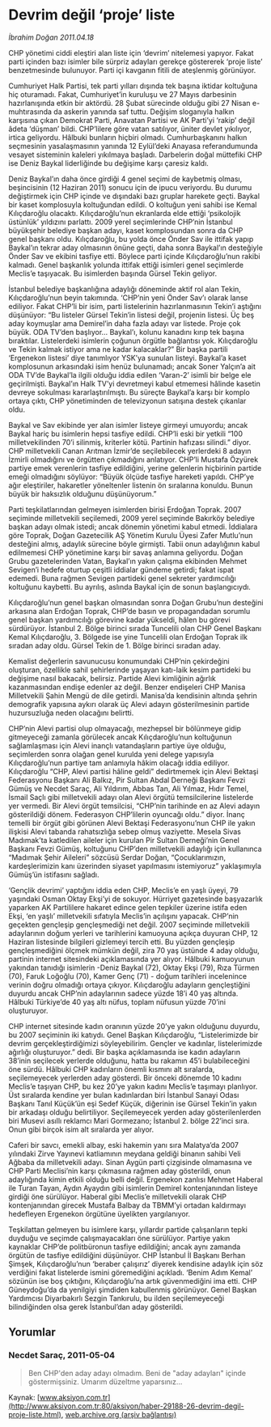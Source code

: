 # Devrim değil ‘proje’ liste

*İbrahim Doğan 2011.04.18*

<font class="agenda2NewsSpot">
 <p class="MsoNormal">
  CHP yönetimi ciddi eleştiri alan liste için ‘devrim’ nitelemesi yapıyor. Fakat parti içinden bazı isimler bile sürpriz adayları gerekçe göstererek ‘proje liste’ benzetmesinde bulunuyor. Parti içi kavganın fitili de ateşlenmiş görünüyor.
 </p>
</font>
<font class="newsDetail">
 <p>
  <p class="MsoNormal">
   Cumhuriyet Halk Partisi, tek parti yılları dışında tek başına iktidar koltuğuna hiç oturamadı. Fakat, Cumhuriyet’in kuruluşu ve 27 Mayıs darbesinin hazırlanışında etkin bir aktördü. 28 Şubat sürecinde olduğu gibi 27 Nisan e-muhtırasında da askerin yanında saf tuttu. Değişim sloganıyla halkın karşısına çıkan Demokrat Parti, Anavatan Partisi ve AK Parti’yi ‘rakip’ değil âdeta ‘düşman’ bildi. CHP’lilere göre vatan satılıyor, üniter devlet yıkılıyor, irtica geliyordu. Hâlbuki bunların hiçbiri olmadı. Cumhurbaşkanını halkın seçmesinin yasalaşmasının yanında 12 Eylül’deki Anayasa referandumunda vesayet sisteminin kaleleri yıkılmaya başladı. Darbelerin doğal müttefiki CHP ise Deniz Baykal liderliğinde bu değişime karşı çaresiz kaldı.
   <span>
   </span>
  </p>
  <p class="MsoNormal">
   Deniz Baykal’ın daha önce girdiği 4 genel seçimi de kaybetmiş olması, beşincisinin (12 Haziran 2011) sonucu için de ipucu veriyordu. Bu durumu değiştirmek için CHP içinde ve dışındaki bazı gruplar harekete geçti. Baykal bir kaset komplosuyla koltuğundan edildi. O koltuğun yeni sahibi ise Kemal Kılıçdaroğlu olacaktı. Kılıçdaroğlu’nun ekranlarda elde ettiği ‘psikolojik üstünlük’ yıldızını parlattı. 2009 yerel seçimlerinde CHP’nin İstanbul büyükşehir belediye başkan adayı, kaset komplosundan sonra da CHP genel başkanı oldu. Kılıçdaroğlu, bu yolda önce Önder Sav ile ittifak yapıp Baykal’ın tekrar aday olmasının önüne geçti, daha sonra Baykal’ın desteğiyle Önder Sav ve ekibini tasfiye etti. Böylece parti içinde Kılıçdaroğlu’nun rakibi kalmadı. Genel başkanlık yolunda ittifak ettiği isimleri genel seçimlerde Meclis’e taşıyacak. Bu isimlerden başında Gürsel Tekin geliyor.
  </p>
  <p class="MsoNormal">
   İstanbul belediye başkanlığına adaylığı döneminde aktif rol alan Tekin, Kılıçdaroğlu’nun beyin takımında. ‘CHP’nin yeni Önder Sav’ı olarak lanse ediliyor. Fakat CHP’li bir isim, parti listelerinin hazırlanmasının Tekin’i aştığını düşünüyor: “Bu listeler Gürsel Tekin’in listesi değil, projenin listesi. Üç beş aday koymuşlar ama Demirel’in daha fazla adayı var listede. Proje çok büyük. ODA TV’den başlıyor… Baykal’ı, kolunu kanadını kırıp tek başına bıraktılar. Listelerdeki isimlerin çoğunun örgütle bağlantısı yok. Kılıçdaroğlu ve Tekin kalmak istiyor ama ne kadar kalacaklar?” Bir başka partili ‘Ergenekon listesi’ diye tanımlıyor YSK’ya sunulan listeyi. Baykal’a kaset komplosunun arkasındaki isim henüz bulunamadı; ancak Soner Yalçın’a ait ODA TV’de Baykal’la ilgili olduğu iddia edilen ‘Varan-2’ isimli bir belge ele geçirilmişti. Baykal’ın Halk TV’yi devretmeyi kabul etmemesi hâlinde kasetin devreye sokulması kararlaştırılmıştı. Bu süreçte Baykal’a karşı bir komplo ortaya çıktı, CHP yönetiminden de televizyonun satışına destek çıkanlar oldu.
  </p>
  <p class="MsoNormal">
   Baykal ve Sav ekibinde yer alan isimler listeye girmeyi umuyordu; ancak Baykal hariç bu isimlerin hepsi tasfiye edildi. CHP’li eski bir yetkili “100 milletvekilinden 70’i silinmiş, kriterler kötü. Partinin hafızası silindi.” diyor. CHP milletvekili Canan Arıtman İzmir’de seçilebilecek yerlerdeki 8 adayın İzmirli olmadığını ve örgütten çıkmadığını anlatıyor. CHP’li Mustafa Özyürek partiye emek verenlerin tasfiye edildiğini, yerine gelenlerin hiçbirinin partide emeği olmadığını söylüyor: “Büyük ölçüde tasfiye hareketi yapıldı. CHP’ye ağır eleştiriler, hakaretler yöneltenler listenin ön sıralarına konuldu. Bunun büyük bir haksızlık olduğunu düşünüyorum.”
  </p>
  <p class="MsoNormal">
   Parti teşkilatlarından gelmeyen isimlerden birisi Erdoğan Toprak. 2007 seçiminde milletvekili seçilemedi, 2009 yerel seçiminde Bakırköy belediye başkan adayı olmak istedi; ancak dönemin yönetimi kabul etmedi. İddialara göre Toprak, Doğan Gazetecilik AŞ Yönetim Kurulu Üyesi Zafer Mutlu’nun desteğini almış, adaylık sürecine böyle girmişti. Tabii onun adaylığının kabul edilmemesi CHP yönetimine karşı bir savaş anlamına geliyordu. Doğan Grubu gazetelerinden Vatan, Baykal’ın yakın çalışma ekibinden Mehmet Sevigen’i hedefe oturtup çeşitli iddialar gündeme getirdi; fakat ispat edemedi. Buna rağmen Sevigen partideki genel sekreter yardımcılığı koltuğunu kaybetti. Bu ayrılış, aslında Baykal için de sonun başlangıcıydı.
  </p>
  <p class="MsoNormal">
   Kılıçdaroğlu’nun genel başkan olmasından sonra Doğan Grubu’nun desteğini arkasına alan Erdoğan Toprak, CHP’de basın ve propagandadan sorumlu genel başkan yardımcılığı görevine kadar yükseldi, hâlen bu görevi sürdürüyor. İstanbul 2. Bölge birinci sırada Tuncelili olan CHP Genel Başkanı Kemal Kılıçdaroğlu, 3. Bölgede ise yine Tuncelili olan Erdoğan Toprak ilk sıradan aday oldu. Gürsel Tekin de 1. Bölge birinci sıradan aday.
  </p>
  <p class="MsoNormal">
   Kemalist değerlerin savunucusu konumundaki CHP’nin çekirdeğini oluşturan, özellikle sahil şehirlerinde yaşayan katı-laik kesim partideki bu değişime nasıl bakacak, belirsiz. Partide Alevi kimliğinin ağırlık kazanmasından endişe edenler az değil. Benzer endişeleri CHP Manisa Milletvekili Şahin Mengü de dile getirdi. Manisa’da kendisinin altında şehrin demografik yapısına aykırı olarak üç Alevi adayın gösterilmesinin partide huzursuzluğa neden olacağını belirtti.
  </p>
  <p class="MsoNormal">
   CHP’nin Alevi partisi olup olmayacağı, mezhepsel bir bölünmeye gidip gitmeyeceği zamanla görülecek ancak Kılıçdaroğlu’nun koltuğunun sağlamlaşması için Alevi inançlı vatandaşların partiye üye olduğu, seçimlerden sonra olağan genel kurulda yeni delege yapısıyla Kılıçdaroğlu’nun partiye tam anlamıyla hâkim olacağı iddia ediliyor. Kılıçdaroğlu “CHP, Alevi partisi hâline geldi” dedirtmemek için Alevi Bektaşi Federasyonu Başkanı Ali Balkız, Pir Sultan Abdal Derneği Başkanı Fevzi Gümüş ve Necdet Saraç, Ali Yıldırım, Abbas Tan, Ali Yılmaz, Hıdır Temel, İsmail Saçlı gibi milletvekili adayı olan Alevi örgütü temsilcilerine listelerde yer vermedi. Bir Alevi örgüt temsilcisi, “CHP’nin tarihinde en az Alevi adayın gösterildiği dönem. Federasyon CHP’lilerin oyuncağı oldu.” diyor. İnanç temelli bir örgüt gibi görünen Alevi Bektaşi Federasyonu’nun CHP ile yakın ilişkisi Alevi tabanda rahatsızlığa sebep olmuş vaziyette. Mesela Sivas Madımak’ta katledilen aileler için kurulan Pir Sultan Derneği’nin Genel Başkanı Fevzi Gümüş, koltuğunu CHP’den milletvekili adaylığı için kullanınca “Madımak Şehir Aileleri” sözcüsü Serdar Doğan, “Çocuklarımızın, kardeşlerimizin kanı üzerinden siyaset yapılmasını istemiyoruz” yaklaşımıyla Gümüş’ün istifasını sağladı.
  </p>
  <p class="MsoNormal">
   ‘Gençlik devrimi’ yaptığını iddia eden CHP, Meclis’e en yaşlı üyeyi, 79 yaşındaki Osman Oktay Ekşi’yi de sokuyor. Hürriyet gazetesinde başyazarlık yaparken AK Partililere hakaret edince gelen tepkiler üzerine istifa eden Ekşi, ‘en yaşlı’ milletvekili sıfatıyla Meclis’in açılışını yapacak. CHP’nin geçekten gençleşip gençleşmediği net değil. 2007 seçiminde milletvekili adaylarının doğum yerleri ve tarihlerini kamuoyuna açıkça duyuran CHP, 12 Haziran listesinde bilgileri gizlemeyi tercih etti. Bu yüzden gençleşip gençleşmediğini ölçmek mümkün değil, zira 70 yaş üstünde 4 aday olduğu, partinin internet sitesindeki açıklamasında yer alıyor. Hâlbuki kamuoyunun yakından tanıdığı isimlerin -Deniz Baykal (72), Oktay Ekşi (79), Rıza Türmen (70), Faruk Loğoğlu (70), Kamer Genç (71) - doğum tarihleri incelenince verinin doğru olmadığı ortaya çıkıyor. Kılıçdaroğlu adayların gençleştiğini duyurdu ancak CHP’nin adaylarının sadece yüzde 18’i 40 yaş altında. Hâlbuki Türkiye’de 40 yaş altı nüfus, toplam nüfusun yüzde 70’ini oluşturuyor.
  </p>
  <p class="MsoNormal">
   CHP internet sitesinde kadın oranının yüzde 20’ye yakın olduğunu duyurdu, bu 2007 seçiminin iki katıydı. Genel Başkan Kılıçdaroğlu, “Listelerimizde bir devrim gerçekleştirdiğimizi söyleyebilirim. Gençler ve kadınlar, listelerimizde ağırlığı oluşturuyor.” dedi. Bir başka açıklamasında ise kadın adayların 38’inin seçilecek yerlerde olduğunu, hatta bu rakamın 45’i bulabileceğini öne sürdü. Hâlbuki CHP kadınların önemli kısmını alt sıralarda, seçilemeyecek yerlerden aday gösterdi. Bir önceki dönemde 10 kadını Meclis’e taşıyan CHP, bu kez 20’ye yakın kadını Meclis’e taşımayı planlıyor. Üst sıralarda kendine yer bulan kadınlardan biri İstanbul Sanayi Odası Başkanı Tanıl Küçük’ün eşi Sedef Küçük, diğerinin ise Gürsel Tekin’in yakın bir arkadaşı olduğu belirtiliyor. Seçilemeyecek yerden aday gösterilenlerden biri Musevi asıllı reklamcı Mari Gormezano; İstanbul 2. bölge 22’inci sıra. Onun gibi birçok isim alt sıralarda yer alıyor.
  </p>
  <p class="MsoNormal">
   Caferi bir savcı, emekli albay, eski hakemin yanı sıra Malatya’da 2007 yılındaki Zirve Yayınevi katliamının meydana geldiği binanın sahibi Veli Ağbaba da milletvekili adayı. Sinan Aygün parti çizgisinde olmamasına ve CHP Parti Meclisi’nin karşı çıkmasına rağmen aday gösterildi, onun adaylığında kimin etkili olduğu belli değil. Ergenekon zanlısı Mehmet Haberal ile Turan Tayan, Aydın Ayaydın gibi isimlerin Demirel kontenjanından listeye girdiği öne sürülüyor. Haberal gibi Meclis’e milletvekili olarak CHP kontenjanından girecek Mustafa Balbay da TBMM’yi ortadan kaldırmayı hedefleyen Ergenekon örgütüne üyelikten yargılanıyor.
  </p>
  <p class="MsoNormal">
   Teşkilattan gelmeyen bu isimlere karşı, yıllardır partide çalışanların tepki duyduğu ve seçimde çalışmayacakları öne sürülüyor. Partiye yakın kaynaklar CHP’de politbüronun tasfiye edildiğini; ancak aynı zamanda örgütün de tasfiye edildiğini düşünüyor. CHP İstanbul İl Başkanı Berhan Şimşek, Kılıçdaroğlu’nun ‘beraber çalışırız’ diyerek kendisine adaylık için söz verdiğini fakat listelerde ismini göremediğini açıkladı. ‘Benim Adım Kemal’ sözünün ise boş çıktığını, Kılıçdaroğlu’na artık güvenmediğini ima etti. CHP Güneydoğu’da da yenilgiyi şimdiden kabullenmiş görünüyor. Genel Başkan Yardımcısı Diyarbakırlı Sezgin Tankırulu, bu ilden seçilemeyeceği bilindiğinden olsa gerek İstanbul’dan aday gösterildi.
  </p>
 </p>
</font>

## Yorumlar

### Necdet Saraç, 2011-05-04
> Ben CHP'den aday adayı olmadım. Beni de "aday adayları" içinde göstermişsiniz. Umarım düzeltme yaparsınız...

Kaynak: [www.aksiyon.com.tr](http://www.aksiyon.com.tr:80/aksiyon/haber-29188-26-devrim-degil-proje-liste.html), [web.archive.org (arşiv bağlantısı)](http://web.archive.org/web/20110825201200/http://www.aksiyon.com.tr:80/aksiyon/haber-29188-26-devrim-degil-proje-liste.html)

